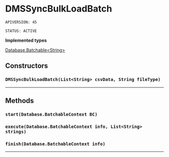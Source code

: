 # DMSSyncBulkLoadBatch

`APIVERSION: 45`

`STATUS: ACTIVE`

**Implemented types**

[Database.Batchable&lt;String&gt;](Database.Batchable&lt;String&gt;)

## Constructors
### `DMSSyncBulkLoadBatch(List<String> csvData, String fileType)`
---
## Methods
### `start(Database.BatchableContext BC)`
### `execute(Database.BatchableContext info, List<String> strings)`
### `finish(Database.BatchableContext info)`
---
